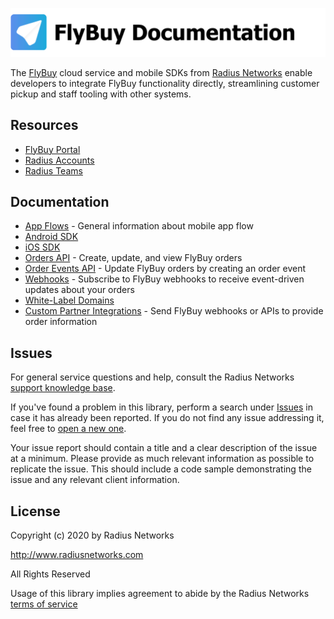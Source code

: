 ![FlyBuy Documentation](readme.png)

The [FlyBuy][1] cloud service and mobile SDKs from [Radius Networks][2] enable
developers to integrate FlyBuy functionality directly, streamlining customer
pickup and staff tooling with other systems.

## Resources

  - [FlyBuy Portal](https://flybuy.radiusnetworks.com/projects)
  - [Radius Accounts](https://account.radiusnetworks.com)
  - [Radius Teams](https://account.radiusnetworks.com/teams)

## Documentation

- [App Flows](/doc/App%20Flows.md) - General information about mobile app flow
- [Android SDK](https://github.com/RadiusNetworks/flybuy-android)
- [iOS SDK](https://github.com/RadiusNetworks/flybuy-ios)
- [Orders API](/doc/Orders%20API.md) - Create, update, and view FlyBuy orders
- [Order Events API](/doc/Order%20Events%20API.md) - Update FlyBuy orders by creating an order  event
- [Webhooks](/doc/Webhooks.md) - Subscribe to FlyBuy webhooks to receive event-driven updates about your orders
- [White-Label Domains](/doc/White-Label%20Domains.md)
- [Custom Partner Integrations](/doc/Custom%20Partner%20Integrations.md) - Send FlyBuy webhooks or APIs to provide order information

## Issues

For general service questions and help, consult the Radius Networks [support knowledge base][3].

If you've found a problem in this library, perform a search under [Issues][4]
in case it has already been reported. If you do not find any issue addressing
it, feel free to [open a new one][4].

Your issue report should contain a title and a clear description of the issue
at a minimum. Please provide as much relevant information as possible to
replicate the issue. This should include a code sample demonstrating the issue and any relevant client information.

## License

Copyright (c) 2020 by Radius Networks

http://www.radiusnetworks.com

All Rights Reserved

Usage of this library implies agreement to abide by the Radius Networks [terms
of service][5]

[1]: https://flybuy.radiusnetworks.com/
[2]: https://www.radiusnetworks.com/
[3]: https://support.radiusnetworks.com/
[4]: https://github.com/RadiusNetworks/flybuy-documentation/issues/new
[5]: https://www.radiusnetworks.com/terms-of-service